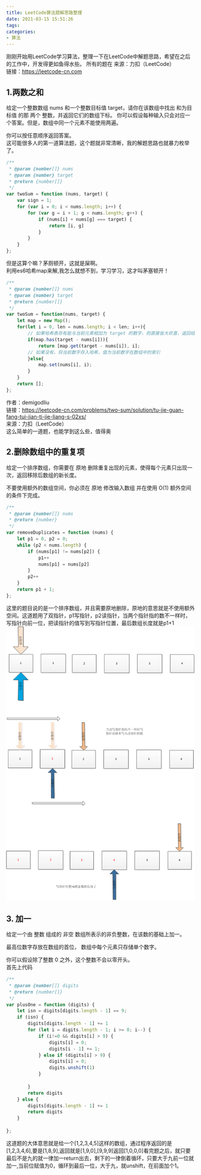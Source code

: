 ```yaml
---
title: LeetCode算法题解思路整理
date: 2021-03-15 15:51:26
tags:
categories:
- 算法
---
```

刚刚开始用LeetCode学习算法，整理一下在LeetCode中解题思路，希望在之后的工作中，开发得更如鱼得水些。 所有的题在
来源：力扣（LeetCode）  
链接：<https://leetcode-cn.com>

## 1.两数之和
给定一个整数数组 nums 和一个整数目标值 target，请你在该数组中找出 和为目标值 的那 两个 整数，并返回它们的数组下标。
你可以假设每种输入只会对应一个答案。但是，数组中同一个元素不能使用两遍。

你可以按任意顺序返回答案。  
这可能很多人的第一道算法题，这个题就非常清晰，我的解题思路也就暴力枚举了。
```js
/**
 * @param {number[]} nums
 * @param {number} target
 * @return {number[]}
 */
var twoSum = function (nums, target) {
    var sign = 1;
    for (var i = 0; i < nums.length; i++) {
        for (var g = i + 1; g < nums.length; g++) {
            if (nums[i] + nums[g] === target) {
                return [i, g]
            }
        }
    }
};
```
但是这算个嘛？茅厕顿开，这就是屎啊。  
利用es6哈希map来解,我怎么就想不到，学习学习，这才叫茅塞顿开！
```js
/**
 * @param {number[]} nums
 * @param {number} target
 * @return {number[]}
 */
var twoSum = function(nums, target) {
    let map = new Map();
    for(let i = 0, len = nums.length; i < len; i++){
        // 如果哈希表存有能与当前元素相加为 target 的数字，则直接皆大欢喜，返回结果
        if(map.has(target - nums[i])){
            return [map.get(target - nums[i]), i];
        // 如果没有，将当前数字存入哈希，值为当前数字在数组中的索引
        }else{
            map.set(nums[i], i);
        }
    }
    return [];
};
```
作者：demigodliu  
链接：https://leetcode-cn.com/problems/two-sum/solution/tu-jie-guan-fang-tui-jian-ti-jie-liang-s-02xs/  
来源：力扣（LeetCode）  
这么简单的一道题，也能学到这么些，值得奥
## 2.删除数组中的重复项
给定一个排序数组，你需要在 原地 删除重复出现的元素，使得每个元素只出现一次，返回移除后数组的新长度。

不要使用额外的数组空间，你必须在 原地 修改输入数组 并在使用 O(1) 额外空间的条件下完成。

```js
/**
 * @param {number[]} nums
 * @return {number}
 */
var removeDuplicates = function (nums) {
    let p1 = 0, p2 = 0;
    while (p2 < nums.length) {
        if (nums[p1] != nums[p2]) {
            p1++
            nums[p1] = nums[p2]
        }
        p2++
    }
    return p1 + 1;
};
```
这里的题目说的是一个排序数组，并且需要原地删除，原地的意思就是不使用额外空间。这道题用了双指针，p1写指针，p2读指针，当两个指针指的数不一样时，写指针向前一位，把读指针的值写到写指针位置，最后数组长度就是p1+1
![](../images/shuangzhiz.png)
## 3. 加一
给定一个由 整数 组成的 非空 数组所表示的非负整数，在该数的基础上加一。

最高位数字存放在数组的首位， 数组中每个元素只存储单个数字。

你可以假设除了整数 0 之外，这个整数不会以零开头。  
首先上代码
```js
/**
 * @param {number[]} digits
 * @return {number[]}
 */
var plusOne = function (digits) {
    let isn = digits[digits.length - 1] == 9;
    if (isn) {
        digits[digits.length - 1] += 1
        for (let i = digits.length - 1; i >= 0; i--) {
            if (i!=0 && digits[i] > 9) {
                digits[i] = 0;
                digits[i - 1] += 1;
            } else if (digits[i] > 9) {
                digits[i] = 0;
                digits.unshift(1)
            }

        }
        return digits
    } else {
        digits[digits.length - 1] += 1
        return digits
    }

};
```
这道题的大体意思就是给一个[1,2,3,4,5]这样的数组，通过程序返回的是[1,2,3,4,6],要是[1,8,9],返回就是[1,9,0],[9,9,9]返回[1,0,0,0]看完题之后，就只要最后不是九的就一律加一return出去，剩下的一律倒着循环，只要大于九前一位就加一,当前位赋值为0，循环到最后一位，大于九，就unshift，在前面加个1。
